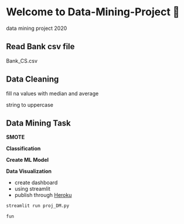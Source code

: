 # Welcome to Data-Mining-Project :wave:
data mining project 2020

## Read Bank csv file
Bank_CS.csv 

## Data Cleaning
fill na values with median and average

string to uppercase

## Data Mining Task
**SMOTE**

**Classification**

**Create ML Model**

**Data Visualization**
- create dashboard
- using streamlit
- publish through [Heroku](http://heroku.com/)

```bash
streamlit run proj_DM.py

fun
